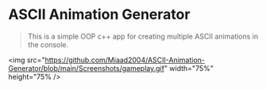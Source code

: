 # ASCII Animation Generator
> This is a simple OOP c++ app for creating multiple ASCII animations in the console.

<img src="https://github.com/Miaad2004/ASCII-Animation-Generator/blob/main/Screenshots/gameplay.gif" width="75%" height="75% />


